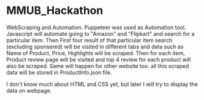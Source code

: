 # MMUB_Hackathon

WebScraping and Automation.
Puppeteer was used as Automation tool.
Javascript will automate going to "Amazon" and "Flipkart" and search for a particular item.
Then First four result of that particular item search (excluding sponsered) will be visited in different tabs and data such as Name of Product, Price, Highlights will be scraped.
Then for each item, Product review page will be visited and top 4 review for each product will also be scraped.
Same will happen for other website too.
all this scraped data will be stored in ProductInfo.json file.

I don't know much about HTML and CSS yet, but later I will try to display the data on webpage.
